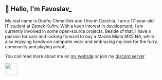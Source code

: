 ## 👋 Hello, I'm Favoslav_

My real name is Ondřej Chmelíček and I live in Czechia. I am a 17-year-old IT student at Zámek Kuřim. With a keen interest in development, I am currently involved in some open-source projects. Beside of that, I have a passion for cars and looking forward to buy a Mazda Miata MX5 NA, while also enjoying hands-on computer work and embracing my love for the furry community and playing airsoft.

You can read more about me on [my website](https://www.favoslav.cz/about/) or join my [discord server](https://dsc.favoslav.cz)

<a href="https://ko-fi.com/Y8Y7MIGB1"><img src="https://storage.ko-fi.com/cdn/kofi3.png?v=3" height="40" ></a>
